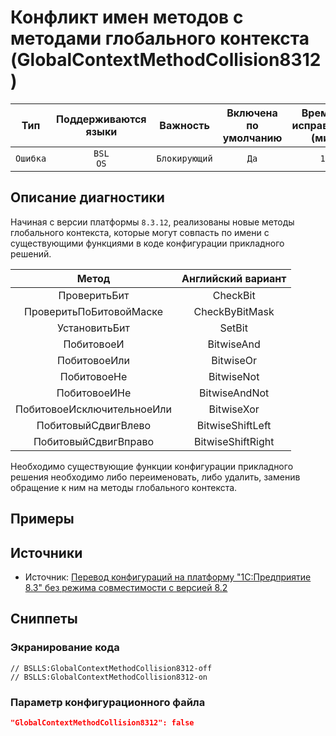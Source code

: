 # Конфликт имен методов с методами глобального контекста (GlobalContextMethodCollision8312)

|   Тип    |    Поддерживаются<br>языки    |   Важность    |    Включена<br>по умолчанию    |    Время на<br>исправление (мин)    |               Теги               |
|:--------:|:-----------------------------:|:-------------:|:------------------------------:|:-----------------------------------:|:--------------------------------:|
| `Ошибка` |         `BSL`<br>`OS`         | `Блокирующий` |              `Да`              |                `10`                 |    `error`<br>`unpredictable`    |

<!-- Блоки выше заполняются автоматически, не трогать -->
## Описание диагностики
<!-- Описание диагностики заполняется вручную. Необходимо понятным языком описать смысл и схему работу -->

Начиная с версии платформы `8.3.12`, реализованы новые методы глобального контекста, которые могут совпаcть по имени с существующими функциями в коде конфигурации прикладного решений.

Метод|Английский вариант
:-: | :-:
ПроверитьБит|CheckBit
ПроверитьПоБитовойМаске|CheckByBitMask
УстановитьБит|SetBit
ПобитовоеИ|BitwiseAnd
ПобитовоеИли|BitwiseOr
ПобитовоеНе|BitwiseNot
ПобитовоеИНе|BitwiseAndNot
ПобитовоеИсключительноеИли|BitwiseXor
ПобитовыйСдвигВлево|BitwiseShiftLeft
ПобитовыйСдвигВправо|BitwiseShiftRight

Необходимо существующие функции конфигурации прикладного решения необходимо либо переименовать, либо удалить, заменив обращение к ним на методы глобального контекста.

## Примеры
<!-- В данном разделе приводятся примеры, на которые диагностика срабатывает, а также можно привести пример, как можно исправить ситуацию -->

## Источники
<!-- Необходимо указывать ссылки на все источники, из которых почерпнута информация для создания диагностики -->
<!-- Примеры источников

* Источник: [Стандарт: Тексты модулей](https://its.1c.ru/db/v8std#content:456:hdoc)
* Полезная информация: [Отказ от использования модальных окон](https://its.1c.ru/db/metod8dev#content:5272:hdoc)
* Источник: [Cognitive complexity, ver. 1.4](https://www.sonarsource.com/docs/CognitiveComplexity.pdf) -->

* Источник: [Перевод конфигураций на платформу "1С:Предприятие 8.3" без режима совместимости с версией 8.2](https://its.1c.ru/db/metod8dev#content:5293:hdoc:pereimenovaniya_metodov_i_svojstv)

## Сниппеты

<!-- Блоки ниже заполняются автоматически, не трогать -->
### Экранирование кода

```bsl
// BSLLS:GlobalContextMethodCollision8312-off
// BSLLS:GlobalContextMethodCollision8312-on
```

### Параметр конфигурационного файла

```json
"GlobalContextMethodCollision8312": false
```
